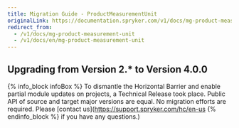 ```yaml
---
title: Migration Guide - ProductMeasurementUnit
originalLink: https://documentation.spryker.com/v1/docs/mg-product-measurement-unit
redirect_from:
  - /v1/docs/mg-product-measurement-unit
  - /v1/docs/en/mg-product-measurement-unit
---
```


## Upgrading from Version 2.* to Version 4.0.0
{% info_block infoBox %}
To dismantle the Horizontal Barrier and enable partial module updates on projects, a Technical Release took place. Public API of source and target major versions are equal. No migration efforts are required. Please [contact us](https://support.spryker.com/hc/en-us
{% endinfo_block %} if you have any questions.)

